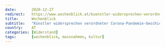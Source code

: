 ```yaml
---
date:       2020-12-27
redirect:   https://www.wochenblick.at/kuenstler-widersprechen-verordneter-corona-pandemie-geschichte/
title:      Wochenblick
subtitle:   "Künstler widersprechen verordneter Corona-Pandemie-Geschichte"
country:    AT
categories: [Widerstand]
tags:       [wochenblick, massnahmen, kultur]
---
```

